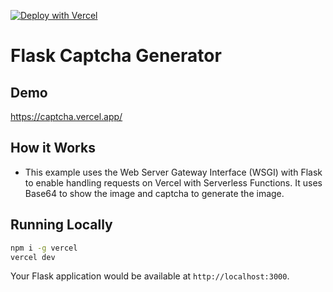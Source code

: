 [![Deploy with Vercel](https://vercel.com/button)](https://vercel.com/new/clone?repository-url=https%3A%2F%2Fgithub.com%2FLafcadia%2Fflask-captcha-generator)

# Flask Captcha Generator

## Demo

https://captcha.vercel.app/

## How it Works
- This example uses the Web Server Gateway Interface (WSGI) with Flask to enable handling requests on Vercel with Serverless Functions. It uses Base64 to show the image and captcha to generate the image.

## Running Locally

```bash
npm i -g vercel
vercel dev
```

Your Flask application would be available at `http://localhost:3000`.